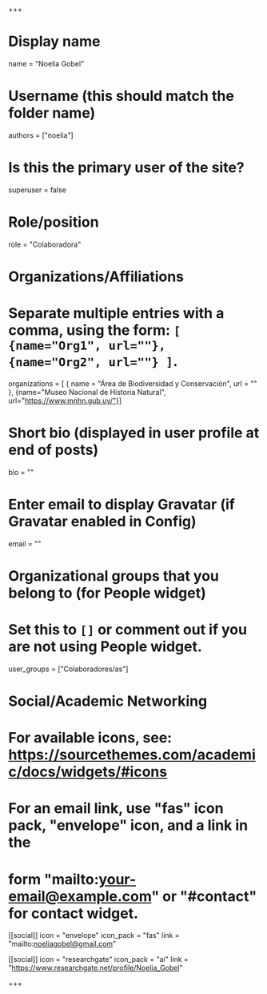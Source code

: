 +++
# Display name
name = "Noelia Gobel"

# Username (this should match the folder name)
authors = ["noelia"]

# Is this the primary user of the site?
superuser = false

# Role/position
role = "Colaboradora"

# Organizations/Affiliations
#   Separate multiple entries with a comma, using the form: `[ {name="Org1", url=""}, {name="Org2", url=""} ]`.
organizations = [ { name = "Área de Biodiversidad y Conservación", url = "" }, {name="Museo Nacional de Historia Natural", url="https://www.mnhn.gub.uy/"}]

# Short bio (displayed in user profile at end of posts)
bio = ""

# Enter email to display Gravatar (if Gravatar enabled in Config)
email = ""


# Organizational groups that you belong to (for People widget)
#   Set this to `[]` or comment out if you are not using People widget.
user_groups = ["Colaboradores/as"]

# Social/Academic Networking
# For available icons, see: https://sourcethemes.com/academic/docs/widgets/#icons
#   For an email link, use "fas" icon pack, "envelope" icon, and a link in the
#   form "mailto:your-email@example.com" or "#contact" for contact widget.

[[social]]
  icon = "envelope"
  icon_pack = "fas"
  link = "mailto:noeliagobel@gmail.com"

[[social]]
  icon = "researchgate"
  icon_pack = "ai"
  link = "https://www.researchgate.net/profile/Noelia_Gobel"

+++

